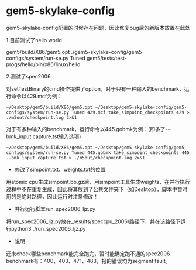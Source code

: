 # gem5-skylake-config
gem5-skylake-config配置的时候存在问题，因此修复bug后的新版本放置在此处

1.目前测试了hello world

gem5/build/X86/gem5.opt ./gem5-skylake-config/gem5-configs/system/run-se.py Tuned gem5/tests/test-progs/hello/bin/x86/linux/hello

2.测试了spec2006

对setTestBinary的cmd操作提供了option，对于只有一种输入的benchmark，运行命令以429.mcf为例：
```
~/Desktop/gem5/build/X86/gem5.opt ~/Desktop/gem5-skylake-config/gem5-configs/system/run-se.py Tuned 429.mcf take_simpoint_checkpoints 429 > ./m5out/checkpoint.log 2>&1
```

对于有多种输入的benchmark，运行命令以445.gobmk为例：(即多了--bmk_input capture.tst输入选项)
```
~/Desktop/gem5/build/X86/gem5.opt ~/Desktop/gem5-skylake-config/gem5-configs/system/run-se.py Tuned 445.gobmk take_simpoint_checkpoints 445 --bmk_input capture.tst > ./m5out/checkpoint.log 2>&1
```

- 修改了simpoint.txt、weights.txt的位置

用atomic cpu生成simpoint.bb.gz后，用simpoint工具生成weights，在并行执行过程中不在重复生成，因此将其放到了公共文件夹下（如Desktop），脚本中暂时用的是绝对路径，因此运行时注意修改！

- 并行运行脚本run_spec2006_ljz.py

将run_spec2006_ljz.py放在_results/speccpu_2006/路径下，并在该路径下运行python3 ./run_spec2006_ljz.py

- 说明

还未check哪些benchmark能完全跑完，暂时能确定跑不通的spec2006 benchmark有：400、403、471、483，报的错误均为segment fault。